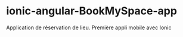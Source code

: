 # ionic-angular-BookMySpace-app
Application de réservation de lieu. Première appli mobile avec Ionic

